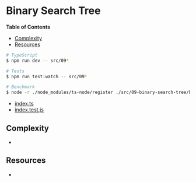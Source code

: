 # Binary Search Tree

<!-- START doctoc generated TOC please keep comment here to allow auto update -->
<!-- DON'T EDIT THIS SECTION, INSTEAD RE-RUN doctoc TO UPDATE -->
**Table of Contents**

- [Complexity](#complexity)
- [Resources](#resources)

<!-- END doctoc generated TOC please keep comment here to allow auto update -->

```bash
# TypeScript
$ npm run dev -- src/09*

# Tests
$ npm run test:watch -- src/09*

# Benchmark
$ node -r ./node_modules/ts-node/register ./src/09-binary-search-tree/benchmark.ts
```

- [index.ts](./index.ts)
- [index.test.js](./index.test.js)

## Complexity

-

## Resources

-
